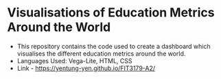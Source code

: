 # Visualisations of Education Metrics Around the World 

* This repository contains the code used to create a dashboard which visualises the different education metrics around the world.
* Languages Used: Vega-Lite, HTML, CSS
* Link - https://yentung-yen.github.io/FIT3179-A2/


